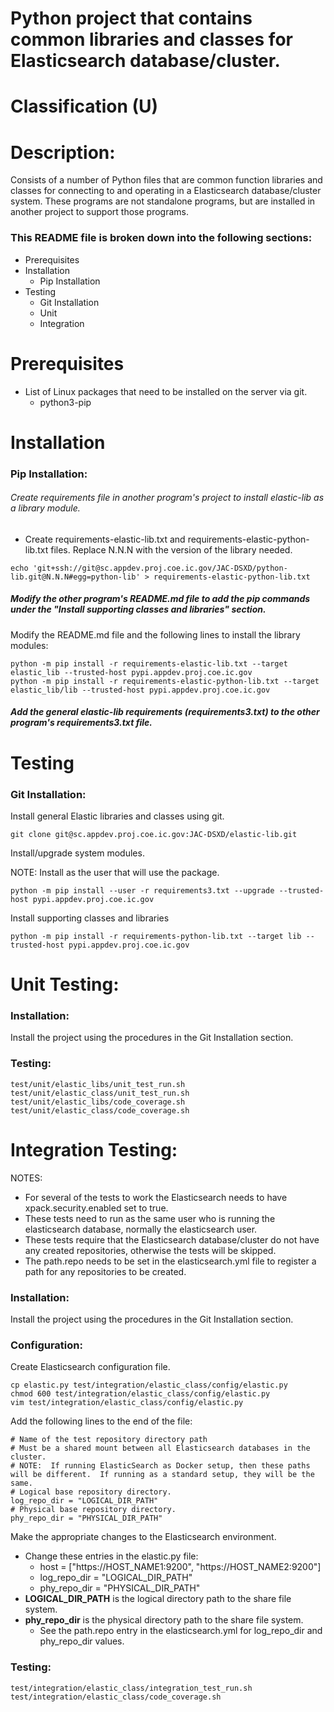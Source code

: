 # Python project that contains common libraries and classes for Elasticsearch database/cluster.
# Classification (U)

# Description:
  Consists of a number of Python files that are common function libraries and classes for connecting to and operating in a Elasticsearch database/cluster system.  These programs are not standalone programs, but are installed in another project to support those programs.


### This README file is broken down into the following sections:
  *  Prerequisites
  *  Installation
     - Pip Installation
  *  Testing
     - Git Installation
     - Unit
     - Integration


# Prerequisites

  * List of Linux packages that need to be installed on the server via git.
    - python3-pip


# Installation

### Pip Installation:

###### Create requirements file in another program's project to install elastic-lib as a library module.

  * Create requirements-elastic-lib.txt and requirements-elastic-python-lib.txt files.  Replace N.N.N with the version of the library needed.

```
echo 'git+ssh://git@sc.appdev.proj.coe.ic.gov/JAC-DSXD/python-lib.git@N.N.N#egg=python-lib' > requirements-elastic-python-lib.txt
```

##### Modify the other program's README.md file to add the pip commands under the "Install supporting classes and libraries" section.

Modify the README.md file and the following lines to install the library modules:

```
python -m pip install -r requirements-elastic-lib.txt --target elastic_lib --trusted-host pypi.appdev.proj.coe.ic.gov
python -m pip install -r requirements-elastic-python-lib.txt --target elastic_lib/lib --trusted-host pypi.appdev.proj.coe.ic.gov
```

##### Add the general elastic-lib requirements (requirements3.txt) to the other program's requirements3.txt file.


# Testing

### Git Installation:

Install general Elastic libraries and classes using git.

```
git clone git@sc.appdev.proj.coe.ic.gov:JAC-DSXD/elastic-lib.git
```

Install/upgrade system modules.

NOTE: Install as the user that will use the package.

```
python -m pip install --user -r requirements3.txt --upgrade --trusted-host pypi.appdev.proj.coe.ic.gov
```


Install supporting classes and libraries

```
python -m pip install -r requirements-python-lib.txt --target lib --trusted-host pypi.appdev.proj.coe.ic.gov
```

# Unit Testing:

### Installation:

Install the project using the procedures in the Git Installation section.

### Testing:

```
test/unit/elastic_libs/unit_test_run.sh
test/unit/elastic_class/unit_test_run.sh
test/unit/elastic_libs/code_coverage.sh
test/unit/elastic_class/code_coverage.sh
```


# Integration Testing:

NOTES:
  * For several of the tests to work the Elasticsearch needs to have xpack.security.enabled set to true.
  * These tests need to run as the same user who is running the elasticsearch database, normally the elasticsearch user.
  * These tests require that the Elasticsearch database/cluster do not have any created repositories, otherwise the tests will be skipped.  
  * The path.repo needs to be set in the elasticsearch.yml file to register a path for any repositories to be created.

### Installation:

Install the project using the procedures in the Git Installation section.

### Configuration:

Create Elasticsearch configuration file.

```
cp elastic.py test/integration/elastic_class/config/elastic.py
chmod 600 test/integration/elastic_class/config/elastic.py
vim test/integration/elastic_class/config/elastic.py
```

Add the following lines to the end of the file:
```
# Name of the test repository directory path
# Must be a shared mount between all Elasticsearch databases in the cluster.
# NOTE:  If running ElasticSearch as Docker setup, then these paths will be different.  If running as a standard setup, they will be the same.
# Logical base repository directory.
log_repo_dir = "LOGICAL_DIR_PATH"
# Physical base repository directory.
phy_repo_dir = "PHYSICAL_DIR_PATH"
```

Make the appropriate changes to the Elasticsearch environment.
  * Change these entries in the elastic.py file:
    - host = ["https://HOST_NAME1:9200", "https://HOST_NAME2:9200"]
    - log_repo_dir = "LOGICAL_DIR_PATH"
    - phy_repo_dir = "PHYSICAL_DIR_PATH"
  * **LOGICAL_DIR_PATH** is the logical directory path to the share file system.
  * **phy_repo_dir** is the physical directory path to the share file system.
    - See the path.repo entry in the elasticsearch.yml for log_repo_dir and phy_repo_dir values.


### Testing:

```
test/integration/elastic_class/integration_test_run.sh
test/integration/elastic_class/code_coverage.sh
```

